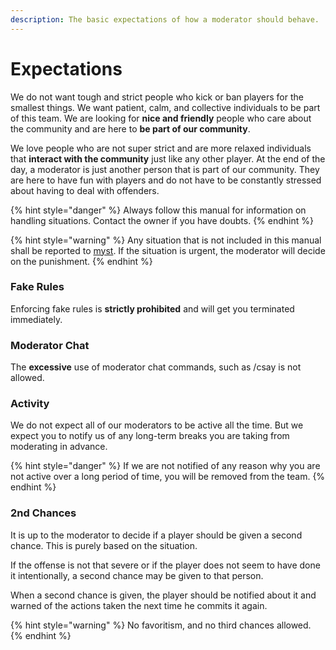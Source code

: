 ```yaml
---
description: The basic expectations of how a moderator should behave.
---
```


# Expectations

We do not want tough and strict people who kick or ban players for the smallest things. We want patient, calm, and collective individuals to be part of this team. We are looking for **nice and friendly** people who care about the community and are here to **be part of our community**.

We love people who are not super strict and are more relaxed individuals that **interact with the community** just like any other player. At the end of the day, a moderator is just another person that is part of our community. They are here to have fun with players and do not have to be constantly stressed about having to deal with offenders.

{% hint style="danger" %}
Always follow this manual for information on handling situations. Contact the owner if you have doubts.
{% endhint %}

{% hint style="warning" %}
Any situation that is not included in this manual shall be reported to [myst](https://steamcommunity.com/profiles/76561198088419275). If the situation is urgent, the moderator will decide on the punishment.
{% endhint %}

### Fake Rules

Enforcing fake rules is **strictly prohibited** and will get you terminated immediately.

### Moderator Chat

The **excessive** use of moderator chat commands, such as /csay is not allowed.

### Activity

We do not expect all of our moderators to be active all the time. But we expect you to notify us of any long-term breaks you are taking from moderating in advance.

{% hint style="danger" %}
If we are not notified of any reason why you are not active over a long period of time, you will be removed from the team.
{% endhint %}

### 2nd Chances

It is up to the moderator to decide if a player should be given a second chance. This is purely based on the situation.

If the offense is not that severe or if the player does not seem to have done it intentionally, a second chance may be given to that person.

When a second chance is given, the player should be notified about it and warned of the actions taken the next time he commits it again.

{% hint style="warning" %}
No favoritism, and no third chances allowed.
{% endhint %}

